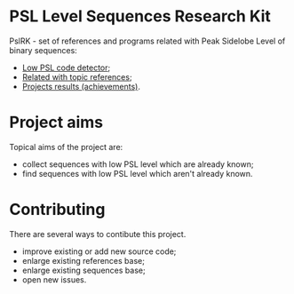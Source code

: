 PSL Level Sequences Research Kit
======================================
PslRK - set of references and programs related with Peak Sidelobe Level of binary sequences:
 - [Low PSL code detector](CodeDetector);
 - [Related with topic references](References);
 - [Projects results (achievements)](Results).



Project aims
============
Topical aims of the project are:
 - collect sequences with low PSL level which are already known;
 - find sequences with low PSL level which aren't already known.



Contributing
============
There are several ways to contibute this project.
 - improve existing or add new source code;
 - enlarge existing references base;
 - enlarge existing sequences base;
 - open new issues.
